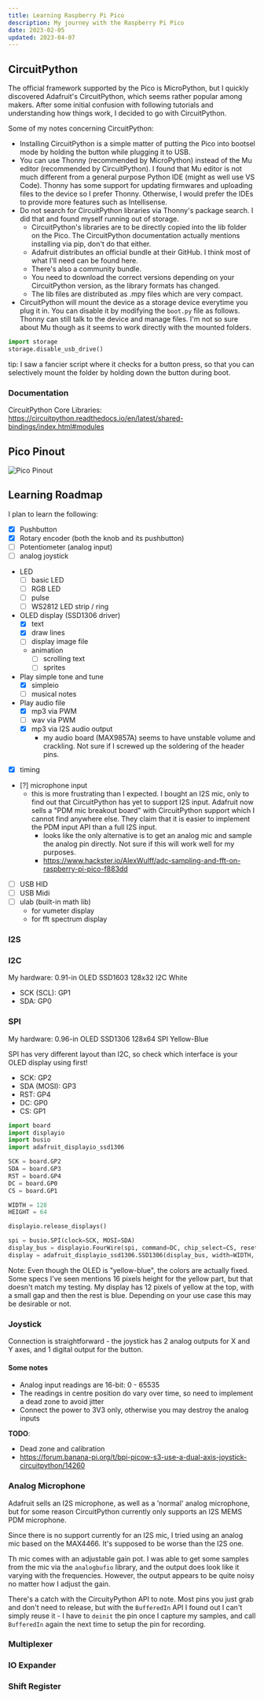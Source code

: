 ```yaml
---
title: Learning Raspberry Pi Pico
description: My journey with the Raspberry Pi Pico
date: 2023-02-05
updated: 2023-04-07
---
```

## CircuitPython

The official framework supported by the Pico is MicroPython, but I quickly discovered Adafruit's CircuitPython, which seems rather popular among makers. After some initial confusion with following tutorials and understanding how things work, I decided to go with CircuitPython.

Some of my notes concerning CircuitPython:

- Installing CircuitPython is a simple matter of putting the Pico into bootsel mode by holding the button while plugging it to USB.
- You can use Thonny (recommended by MicroPython) instead of the Mu editor (recommended by CircuitPython). I found that Mu editor is not much different from a general purpose Python IDE (might as well use VS Code). Thonny has some support for updating firmwares and uploading files to the device so I prefer Thonny. Otherwise, I would prefer the IDEs to provide more features such as Intellisense.
- Do not search for CircuitPython libraries via Thonny's package search. I did that and found myself running out of storage.
  - CircuitPython's libraries are to be directly copied into the lib folder on the Pico. The CircuitPython documentation actually mentions installing via pip, don't do that either.
  - Adafruit distributes an official bundle at their GitHub. I think most of what I'll need can be found here.
  - There's also a community bundle.
  - You need to download the correct versions depending on your CircuitPython version, as the library formats has changed.
  - The lib files are distributed as .mpy files which are very compact.
- CircuitPython will mount the device as a storage device everytime you plug it in. You can disable it by modifying the `boot.py` file as follows. Thonny can still talk to the device and manage files. I'm not so sure about Mu though as it seems to work directly with the mounted folders.

```python
import storage
storage.disable_usb_drive()
```

tip: I saw a fancier script where it checks for a button press, so that you can selectively mount the folder by holding down the button during boot.

### Documentation

CircuitPython Core Libraries: https://circuitpython.readthedocs.io/en/latest/shared-bindings/index.html#modules


## Pico Pinout

![Pico Pinout](https://cdn-learn.adafruit.com/assets/assets/000/099/339/original/raspberry_pi_Pico-R3-Pinout-narrow.png)

## Learning Roadmap

I plan to learn the following:

- [x] Pushbutton
- [x] Rotary encoder (both the knob and its pushbutton)
- [ ] Potentiometer (analog input)
- [ ] analog joystick
- LED
  - [ ] basic LED
  - [ ] RGB LED
  - [ ] pulse
  - [ ] WS2812 LED strip / ring
- OLED display (SSD1306 driver)
  - [x] text
  - [x] draw lines
  - [ ] display image file
  - animation
    - [ ] scrolling text
    - [ ] sprites
- Play simple tone and tune
  - [x] simpleio
  - [ ] musical notes
- Play audio file
  - [x] mp3 via PWM
  - [ ] wav via PWM
  - [x] mp3 via I2S audio output
    - my audio board (MAX9857A) seems to have unstable volume and crackling. Not sure if I screwed up the soldering of the header pins.
- [x] timing
- [?] microphone input
  - this is more frustrating than I expected. I bought an I2S mic, only to find out that CircuitPython has yet to support I2S input. Adafruit now sells a "PDM mic breakout board" with CircuitPython support which I cannot find anywhere else. They claim that it is easier to implement the PDM input API than a full I2S input.
      - looks like the only alternative is to get an analog mic and sample the analog pin directly. Not sure if this will work well for my purposes.
      - https://www.hackster.io/AlexWulff/adc-sampling-and-fft-on-raspberry-pi-pico-f883dd
- [ ] USB HID
- [ ] USB Midi
- [ ] ulab (built-in math lib)
  - for vumeter display
  - for fft spectrum display

### I2S


### I2C

My hardware: 0.91-in OLED SSD1603 128x32 I2C White

- SCK (SCL): GP1
- SDA: GP0

### SPI

My hardware: 0.96-in OLED SSD1306 128x64 SPI Yellow-Blue

SPI has very different layout than I2C, so check which interface is your OLED display using first!

- SCK: GP2
- SDA (MOSI): GP3
- RST: GP4 
- DC: GP0
- CS: GP1

```python
import board
import displayio
import busio
import adafruit_displayio_ssd1306

SCK = board.GP2
SDA = board.GP3
RST = board.GP4
DC = board.GP0
CS = board.GP1

WIDTH = 128
HEIGHT = 64

displayio.release_displays()

spi = busio.SPI(clock=SCK, MOSI=SDA)
display_bus = displayio.FourWire(spi, command=DC, chip_select=CS, reset=RST, baudrate=1000000)
display = adafruit_displayio_ssd1306.SSD1306(display_bus, width=WIDTH, height=HEIGHT)
```
Note: Even though the OLED is "yellow-blue", the colors are actually fixed.  Some specs I've seen mentions 16 pixels height for the yellow part, but that doesn't match my testing. My display has 12 pixels of yellow at the top, with a small gap and then the rest is blue. Depending on your use case this may be desirable or not.

### Joystick

Connection is straightforward - the joystick has 2 analog outputs for X and Y axes, and 1 digital output for the button.

#### Some notes

- Analog input readings are 16-bit: 0 - 65535
- The readings in centre position do vary over time, so need to implement a dead zone to avoid jitter
- Connect the power to 3V3 only, otherwise you may destroy the analog inputs


**TODO**:
- Dead zone and calibration
- https://forum.banana-pi.org/t/bpi-picow-s3-use-a-dual-axis-joystick-circuitpython/14260


### Analog Microphone

Adafruit sells an I2S microphone, as well as a 'normal' analog microphone, but for some reason CircuitPython currently only supports an I2S MEMS PDM microphone.

Since there is no support currently for an I2S mic, I tried using an analog mic based on the MAX4466. It's supposed to be worse than the I2S one.

Th mic comes with an adjustable gain pot. I was able to get some samples from the mic via the `analogbufio` library, and the output does look like it varying with the frequencies. However, the output appears to be quite noisy no matter how I adjust the gain.

There's a catch with the CircuityPython API to note. Most pins you just grab and don't need to release, but with the `BufferedIn` API I found out I can't simply reuse it - I have to `deinit` the pin once I capture my samples, and call `BufferedIn` again the next time to setup the pin for recording.

### Multiplexer


### IO Expander


### Shift Register


